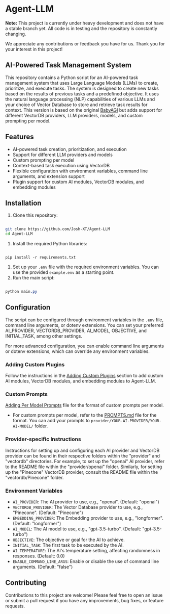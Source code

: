 # Agent-LLM
**Note:** This project is currently under heavy development and does not have a stable branch yet. All code is in testing and the repository is constantly changing.

We appreciate any contributions or feedback you have for us. Thank you for your interest in this project!

## AI-Powered Task Management System

This repository contains a Python script for an AI-powered task management system that uses Large Language Models (LLMs) to create, prioritize, and execute tasks. The system is designed to create new tasks based on the results of previous tasks and a predefined objective. It uses the natural language processing (NLP) capabilities of various LLMs and your choice of Vector Database to store and retrieve task results for context. This version is based on the original [BabyAGI](https://github.com/yoheinakajima/babyagi)  but adds support for different VectorDB providers, LLM providers, models, and custom prompting per model.
## Features
- AI-powered task creation, prioritization, and execution
- Support for different LLM providers and models
- Custom prompting per model
- Context-based task execution using VectorDB
- Flexible configuration with environment variables, command line arguments, and extension support
- Plugin support for custom AI modules, VectorDB modules, and embedding modules
## Installation
1. Clone this repository:

```bash

git clone https://github.com/Josh-XT/Agent-LLM
cd Agent-LLM
```


1. Install the required Python libraries:

```

pip install -r requirements.txt
```

 
1. Set up your `.env` file with the required environment variables. You can use the provided `example.env` as a starting point.
2. Run the main script:

```css

python main.py
```


## Configuration

The script can be configured through environment variables in the `.env` file, command line arguments, or dotenv extensions. You can set your preferred AI_PROVIDER, VECTORDB_PROVIDER, AI_MODEL, OBJECTIVE, and INITIAL_TASK, among other settings.

For more advanced configuration, you can enable command line arguments or dotenv extensions, which can override any environment variables.
### Adding Custom Plugins

Follow the instructions in the [Adding Custom Plugins](https://chat.openai.com/c/PLUGINS.md)  section to add custom AI modules, VectorDB modules, and embedding modules to Agent-LLM.
### Custom Prompts

[Adding Per Model Prompts](PROMPTS.md) file for the format of custom prompts per model.
- For custom prompts per model, refer to the [PROMPTS.md](PROMPTS.md) file for the format. You can add your prompts to `provider/YOUR-AI-PROVIDER/YOUR-AI-MODEL/` folder.
### Provider-specific Instructions

Instructions for setting up and configuring each AI provider and VectorDB provider can be found in their respective folders within the "provider" and "vectordb" directories. For example, to set up the "openai" AI provider, refer to the README file within the "provider/openai" folder. Similarly, for setting up the "Pinecone" VectorDB provider, consult the README file within the "vectordb/Pinecone" folder.
### Environment Variables 
- `AI_PROVIDER`: The AI provider to use, e.g., "openai". (Default: "openai") 
- `VECTORDB_PROVIDER`: The Vector Database provider to use, e.g., "Pinecone". (Default: "Pinecone") 
- `EMBEDDING_PROVIDER`: The Embedding provider to use, e.g., "longformer". (Default: "longformer") 
- `AI_MODEL`: The AI model to use, e.g., "gpt-3.5-turbo". (Default: "gpt-3.5-turbo") 
- `OBJECTIVE`: The objective or goal for the AI to achieve. 
- `INITIAL_TASK`: The first task to be executed by the AI. 
- `AI_TEMPERATURE`: The AI's temperature setting, affecting randomness in responses. (Default: 0.0) 
- `ENABLE_COMMAND_LINE_ARGS`: Enable or disable the use of command line arguments. (Default: "false")
## Contributing

Contributions to this project are welcome! Please feel free to open an issue or submit a pull request if you have any improvements, bug fixes, or feature requests.
